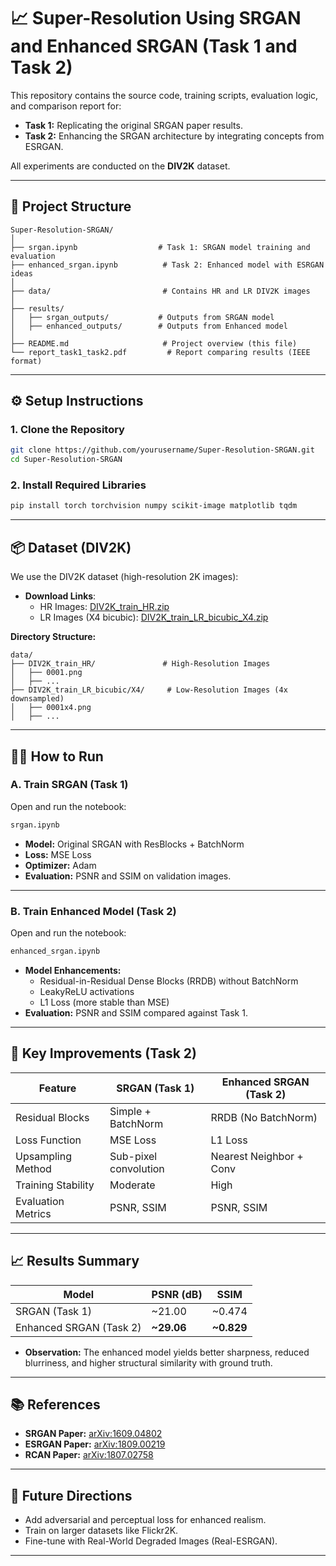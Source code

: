 
# 📈 Super-Resolution Using SRGAN and Enhanced SRGAN (Task 1 and Task 2)

This repository contains the source code, training scripts, evaluation logic, and comparison report for:
- **Task 1:** Replicating the original SRGAN paper results.
- **Task 2:** Enhancing the SRGAN architecture by integrating concepts from ESRGAN.

All experiments are conducted on the **DIV2K** dataset.

---

## 📁 Project Structure

```
Super-Resolution-SRGAN/
│
├── srgan.ipynb                  # Task 1: SRGAN model training and evaluation
├── enhanced_srgan.ipynb          # Task 2: Enhanced model with ESRGAN ideas
│
├── data/                         # Contains HR and LR DIV2K images
│
├── results/
│   ├── srgan_outputs/           # Outputs from SRGAN model
│   ├── enhanced_outputs/        # Outputs from Enhanced model
│
├── README.md                     # Project overview (this file)
└── report_task1_task2.pdf         # Report comparing results (IEEE format)
```

---

## ⚙️ Setup Instructions

### 1. Clone the Repository

```bash
git clone https://github.com/yourusername/Super-Resolution-SRGAN.git
cd Super-Resolution-SRGAN
```

### 2. Install Required Libraries

```bash
pip install torch torchvision numpy scikit-image matplotlib tqdm
```

---

## 📦 Dataset (DIV2K)

We use the DIV2K dataset (high-resolution 2K images):

- **Download Links**:
  - HR Images: [DIV2K_train_HR.zip](http://data.vision.ee.ethz.ch/cvl/DIV2K/DIV2K_train_HR.zip)
  - LR Images (X4 bicubic): [DIV2K_train_LR_bicubic_X4.zip](http://data.vision.ee.ethz.ch/cvl/DIV2K/DIV2K_train_LR_bicubic_X4.zip)

**Directory Structure:**

```
data/
├── DIV2K_train_HR/               # High-Resolution Images
│   ├── 0001.png
│   ├── ...
├── DIV2K_train_LR_bicubic/X4/     # Low-Resolution Images (4x downsampled)
│   ├── 0001x4.png
│   ├── ...
```

---

## 🏃‍♂️ How to Run

### A. Train SRGAN (Task 1)

Open and run the notebook:

```bash
srgan.ipynb
```

- **Model:** Original SRGAN with ResBlocks + BatchNorm
- **Loss:** MSE Loss
- **Optimizer:** Adam
- **Evaluation:** PSNR and SSIM on validation images.

---

### B. Train Enhanced Model (Task 2)

Open and run the notebook:

```bash
enhanced_srgan.ipynb
```

- **Model Enhancements:**
  - Residual-in-Residual Dense Blocks (RRDB) without BatchNorm
  - LeakyReLU activations
  - L1 Loss (more stable than MSE)
- **Evaluation:** PSNR and SSIM compared against Task 1.

---

## 🔬 Key Improvements (Task 2)

| Feature                  | SRGAN (Task 1)         | Enhanced SRGAN (Task 2) |
|---------------------------|------------------------|-------------------------|
| Residual Blocks           | Simple + BatchNorm      | RRDB (No BatchNorm)      |
| Loss Function             | MSE Loss                | L1 Loss                 |
| Upsampling Method         | Sub-pixel convolution   | Nearest Neighbor + Conv |
| Training Stability        | Moderate                | High                    |
| Evaluation Metrics        | PSNR, SSIM              | PSNR, SSIM              |

---

## 📈 Results Summary

| Model             | PSNR (dB) | SSIM  |
|-------------------|-----------|-------|
| SRGAN (Task 1)     | ~21.00    | ~0.474 |
| Enhanced SRGAN (Task 2) | **~29.06** | **~0.829** |

- **Observation:** The enhanced model yields better sharpness, reduced blurriness, and higher structural similarity with ground truth.

---

## 📚 References

- **SRGAN Paper:** [arXiv:1609.04802](https://arxiv.org/abs/1609.04802)
- **ESRGAN Paper:** [arXiv:1809.00219](https://arxiv.org/abs/1809.00219)
- **RCAN Paper:** [arXiv:1807.02758](https://arxiv.org/abs/1807.02758)

---

## 🚀 Future Directions

- Add adversarial and perceptual loss for enhanced realism.
- Train on larger datasets like Flickr2K.
- Fine-tune with Real-World Degraded Images (Real-ESRGAN).

---
